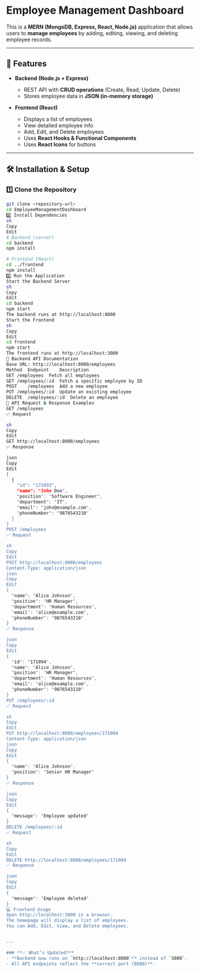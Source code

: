 # Employee Management Dashboard

This is a **MERN (MongoDB, Express, React, Node.js)** application that allows users to **manage employees** by adding, editing, viewing, and deleting employee records.

---

## 🚀 Features
- **Backend (Node.js + Express)**
  - REST API with **CRUD operations** (Create, Read, Update, Delete)
  - Stores employee data in **JSON (in-memory storage)**

- **Frontend (React)**
  - Displays a list of employees
  - View detailed employee info
  - Add, Edit, and Delete employees
  - Uses **React Hooks & Functional Components**
  - Uses **React Icons** for buttons

---

## 🛠 Installation & Setup
### **1️⃣ Clone the Repository**
```sh
git clone <repository-url>
cd EmployeeManagementDashboard
2️⃣ Install Dependencies
sh
Copy
Edit
# Backend (server)
cd backend
npm install

# Frontend (React)
cd ../frontend
npm install
3️⃣ Run the Application
Start the Backend Server
sh
Copy
Edit
cd backend
npm start
The backend runs at http://localhost:8000
Start the Frontend
sh
Copy
Edit
cd frontend
npm start
The frontend runs at http://localhost:3000
📌 Backend API Documentation
Base URL: http://localhost:8000/employees
Method	Endpoint	Description
GET	/employees	Fetch all employees
GET	/employees/:id	Fetch a specific employee by ID
POST	/employees	Add a new employee
PUT	/employees/:id	Update an existing employee
DELETE	/employees/:id	Delete an employee
📌 API Request & Response Examples
GET /employees
✅ Request

sh
Copy
Edit
GET http://localhost:8000/employees
✅ Response

json
Copy
Edit
[
  {
    "id": "171093",
    "name": "John Doe",
    "position": "Software Engineer",
    "department": "IT",
    "email": "john@example.com",
    "phoneNumber": "9876543210"
  }
]
POST /employees
✅ Request

sh
Copy
Edit
POST http://localhost:8000/employees
Content-Type: application/json
json
Copy
Edit
{
  "name": "Alice Johnson",
  "position": "HR Manager",
  "department": "Human Resources",
  "email": "alice@example.com",
  "phoneNumber": "9876543210"
}
✅ Response

json
Copy
Edit
{
  "id": "171094",
  "name": "Alice Johnson",
  "position": "HR Manager",
  "department": "Human Resources",
  "email": "alice@example.com",
  "phoneNumber": "9876543210"
}
PUT /employees/:id
✅ Request

sh
Copy
Edit
PUT http://localhost:8000/employees/171094
Content-Type: application/json
json
Copy
Edit
{
  "name": "Alice Johnson",
  "position": "Senior HR Manager"
}
✅ Response

json
Copy
Edit
{
  "message": "Employee updated"
}
DELETE /employees/:id
✅ Request

sh
Copy
Edit
DELETE http://localhost:8000/employees/171094
✅ Response

json
Copy
Edit
{
  "message": "Employee deleted"
}
💻 Frontend Usage
Open http://localhost:3000 in a browser.
The homepage will display a list of employees.
You can Add, Edit, View, and Delete employees.


---

### **✅ What’s Updated?**
- **Backend now runs on `http://localhost:8000`** instead of `5000`.  
- All API endpoints reflect the **correct port (8000)**.  




